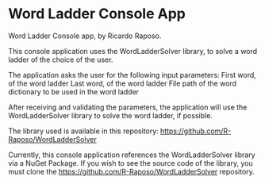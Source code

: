 # Word Ladder Console App
Word Ladder Console app, by Ricardo Raposo.

This console application uses the WordLadderSolver library, to solve a word ladder of the choice of the user.

The application asks the user for the following input parameters:
First word, of the word ladder
Last word, of the word ladder
File path of the word dictionary to be used in the word ladder

After receiving and validating the parameters, the application will use the WordLadderSolver library to solve the word ladder, if possible.

The library used is available in this repository: https://github.com/R-Raposo/WordLadderSolver

Currently, this console application references the WordLadderSolver library via a NuGet Package.
If you wish to see the source code of the library, you must clone the https://github.com/R-Raposo/WordLadderSolver repository.

